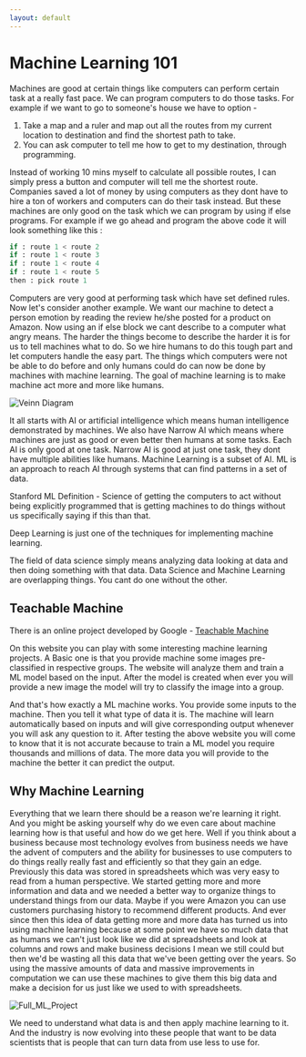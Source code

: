 ```yaml
---
layout: default
---
```


# Machine Learning 101

Machines are good at certain things like computers can perform certain task at a really fast pace. We can program computers to do those tasks. For example if we want to go to someone's house we have to option - 

1. Take a map and a ruler and map out all the routes from my current location to destination and find the shortest path to take.
2. You can ask computer to tell me how to get to my destination, through programming.

Instead of working 10 mins myself to calculate all possible routes, I can simply press a button and computer will tell me the shortest route. Companies saved a lot of money by using computers as they dont have to hire a ton of workers and computers can do their task instead. But these machines are only good on the task which we can program by using if else programs. For example if we go ahead and program the above code it will look something like this :

```python
if : route 1 < route 2
if : route 1 < route 3
if : route 1 < route 4
if : route 1 < route 5
then : pick route 1
```

Computers are very good at performing task which have set defined rules. Now let's consider another example. We want our machine to detect a person emotion by reading the review he/she posted for a product on Amazon. Now using an if else block we cant describe to a computer what angry means. The harder the things become to describe the harder it is for us to tell machines what to do. So we hire humans to do this tough part and let computers handle the easy part. 
The things which computers were not be able to do before and only humans could do can now be done by machines with machine learning. The goal of machine learning is to make machine act more and more like humans.

![Veinn Diagram](https://m3verma.github.io/Machine_Learning/DanielBourke_Course_CompMLDS/Images/MachineLearning101/Veinn_Diagram.PNG)

It all starts with AI or artificial intelligence which means human intelligence demonstrated by machines. We also have Narrow AI which means where machines are just as good or even better then humans at some tasks. Each AI is only good at one task. Narrow AI is good at just one task, they dont have multiple abilities like humans. Machine Learning is a subset of AI. ML is an approach to reach AI through systems that can find patterns in a set of data.

Stanford ML Definition - Science of getting the computers to act without being explicitly programmed that is getting machines to do things without us specifically saying if this than that.

Deep Learning is just one of the techniques for implementing machine learning.

The field of data science simply means analyzing data looking at data and then doing something with that data. Data Science and Machine Learning are overlapping things. You cant do one without the other.

## Teachable Machine

There is an online project developed by Google - [Teachable Machine](https://teachablemachine.withgoogle.com/)

On this website you can play with some interesting machine learning projects. A Basic one is that you provide machine some images pre-classified in respective groups. The website will analyze them and train a ML model based on the input. After the model is created when ever you will provide a new image the model will try to classify the image into a group.

And that's how exactly a ML machine works. You provide some inputs to the machine. Then you tell it what type of data it is. The machine will learn automatically based on inputs and will give corresponding output whenever you will ask any question to it. After testing the above website you will come to know that it is not accurate because to train a ML model you require thousands and millions of data. The more data you will provide to the machine the better it can predict the output.

## Why Machine Learning

Everything that we learn there should be a reason we're learning it right. And you might be asking yourself why do we even care about machine learning how is that useful and how do we get here. Well if you think about a business because most technology evolves from business needs we have the advent of computers and the ability for businesses to use computers to do things really really fast and efficiently so that they gain an edge. Previously this data was stored in spreadsheets which was very easy to read from a human perspective. We started getting more and more information and data and we needed a better way to organize things to understand things from our data. Maybe if you were Amazon you can use customers purchasing history to recommend different products. And ever since then this idea of data getting more and more data has turned us into using machine learning because at some point we have so much data that as humans we can't just look like we did at spreadsheets and look at columns and rows and make business decisions I mean we still could but then we'd be wasting all this data that we've been getting over the years. So using the massive amounts of data and massive improvements in computation we can use these machines to give them this big data and make a decision for us just like we used to with spreadsheets.

![Full_ML_Project](https://m3verma.github.io/Machine_Learning/DanielBourke_Course_CompMLDS/Images/MachineLearning101/Full_ML_Project.png)

We need to understand what data is and then apply machine learning to it. And the industry is now evolving into these people that want to be data scientists that is people that can turn data from use less to use for.














